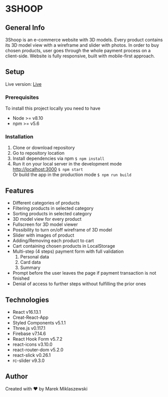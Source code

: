 # 3SHOOP

## General Info

3Shoop is an e-commerce website with 3D models. Every product contains its 3D model view with a wireframe and slider with photos.
In order to buy chosen products, user goes through the whole payment process on a client-side.
Website is fully responsive, built with mobile-first approach.

## Setup

Live version: [Live](https://balldoro.github.io/3shoop/#/)

### Prerequisites

To install this project locally you need to have

- Node >= v8.10
- npm >= v5.6

### Installation

1. Clone or download repository
2. Go to repository location
3. Install dependencies via npm `$ npm install`
4. Run it on your local server in the development mode [http://localhost:3000](http://localhost:3000) `$ npm start`<br />
   Or build the app in the production mode `$ npm run build`

## Features

- Different categories of products
- Filtering products in selected category
- Sorting products in selected category
- 3D model view for every product
- Fullscreen for 3D model viewer
- Possibility to turn on/off wireframe of 3D model
- Slider with images of product
- Adding/Removing each product to cart
- Cart containing chosen products in LocalStorage
- Multi-step (4 steps) payment form with full validation
  1. Personal data
  2. Card data
  3. Summary
- Prompt before the user leaves the page if payment transaction is not finished
- Denial of access to further steps without fulfilling the prior ones

## Technologies

- React v16.13.1
- Creat-React-App
- Styled Components v5.1.1
- Three.js v0.117.1
- Firebase v7.14.6
- React Hook Form v5.7.2
- react-icons v3.10.0
- react-router-dom v5.2.0
- react-slick v0.26.1
- rc-slider v9.3.0

## Author

Created with :heart: by Marek Miklaszewski
